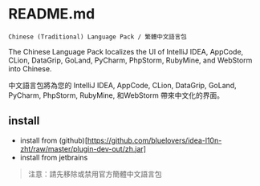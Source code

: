 # README.md

    Chinese (Traditional) Language Pack / 繁體中文語言包

The Chinese Language Pack localizes the UI of IntelliJ IDEA, AppCode, CLion, DataGrip, GoLand, PyCharm, PhpStorm, RubyMine, and WebStorm into Chinese.

中文語言包將為您的 IntelliJ IDEA, AppCode, CLion, DataGrip, GoLand, PyCharm, PhpStorm, RubyMine, 和WebStorm 帶來中文化的界面。

## install

- install from (github)[https://github.com/bluelovers/idea-l10n-zht/raw/master/plugin-dev-out/zh.jar]
- install from jetbrains

> 注意：請先移除或禁用官方簡體中文語言包

